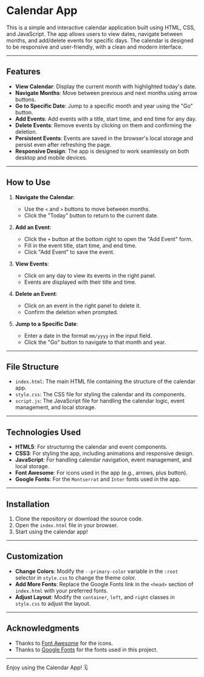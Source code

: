 # Calendar App

This is a simple and interactive calendar application built using HTML, CSS, and JavaScript. The app allows users to view dates, navigate between months, and add/delete events for specific days. The calendar is designed to be responsive and user-friendly, with a clean and modern interface.

---

## Features

- **View Calendar**: Display the current month with highlighted today's date.
- **Navigate Months**: Move between previous and next months using arrow buttons.
- **Go to Specific Date**: Jump to a specific month and year using the "Go" button.
- **Add Events**: Add events with a title, start time, and end time for any day.
- **Delete Events**: Remove events by clicking on them and confirming the deletion.
- **Persistent Events**: Events are saved in the browser's local storage and persist even after refreshing the page.
- **Responsive Design**: The app is designed to work seamlessly on both desktop and mobile devices.

---

## How to Use

1. **Navigate the Calendar**:
   - Use the `<` and `>` buttons to move between months.
   - Click the "Today" button to return to the current date.

2. **Add an Event**:
   - Click the `+` button at the bottom right to open the "Add Event" form.
   - Fill in the event title, start time, and end time.
   - Click "Add Event" to save the event.

3. **View Events**:
   - Click on any day to view its events in the right panel.
   - Events are displayed with their title and time.

4. **Delete an Event**:
   - Click on an event in the right panel to delete it.
   - Confirm the deletion when prompted.

5. **Jump to a Specific Date**:
   - Enter a date in the format `mm/yyyy` in the input field.
   - Click the "Go" button to navigate to that month and year.

---

## File Structure

- `index.html`: The main HTML file containing the structure of the calendar app.
- `style.css`: The CSS file for styling the calendar and its components.
- `script.js`: The JavaScript file for handling the calendar logic, event management, and local storage.

---

## Technologies Used

- **HTML5**: For structuring the calendar and event components.
- **CSS3**: For styling the app, including animations and responsive design.
- **JavaScript**: For handling calendar navigation, event management, and local storage.
- **Font Awesome**: For icons used in the app (e.g., arrows, plus button).
- **Google Fonts**: For the `Montserrat` and `Inter` fonts used in the app.

---

## Installation

1. Clone the repository or download the source code.
2. Open the `index.html` file in your browser.
3. Start using the calendar app!

---

## Customization

- **Change Colors**: Modify the `--primary-color` variable in the `:root` selector in `style.css` to change the theme color.
- **Add More Fonts**: Replace the Google Fonts link in the `<head>` section of `index.html` with your preferred fonts.
- **Adjust Layout**: Modify the `container`, `left`, and `right` classes in `style.css` to adjust the layout.

---

## Acknowledgments

- Thanks to [Font Awesome](https://fontawesome.com/) for the icons.
- Thanks to [Google Fonts](https://fonts.google.com/) for the fonts used in this project.

---

Enjoy using the Calendar App! 🗓️
